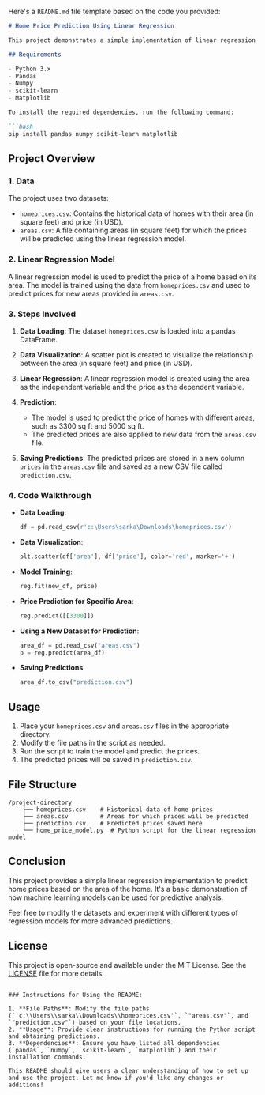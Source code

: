 Here's a `README.md` file template based on the code you provided:

```markdown
# Home Price Prediction Using Linear Regression

This project demonstrates a simple implementation of linear regression to predict home prices based on their area. The model is built using Python libraries such as `pandas`, `numpy`, `scikit-learn`, and `matplotlib`.

## Requirements

- Python 3.x
- Pandas
- Numpy
- scikit-learn
- Matplotlib

To install the required dependencies, run the following command:

```bash
pip install pandas numpy scikit-learn matplotlib
```

## Project Overview

### 1. Data
The project uses two datasets:

- `homeprices.csv`: Contains the historical data of homes with their area (in square feet) and price (in USD).
- `areas.csv`: A file containing areas (in square feet) for which the prices will be predicted using the linear regression model.

### 2. Linear Regression Model
A linear regression model is used to predict the price of a home based on its area. The model is trained using the data from `homeprices.csv` and used to predict prices for new areas provided in `areas.csv`.

### 3. Steps Involved

1. **Data Loading**:
   The dataset `homeprices.csv` is loaded into a pandas DataFrame.

2. **Data Visualization**:
   A scatter plot is created to visualize the relationship between the area (in square feet) and price (in USD).

3. **Linear Regression**:
   A linear regression model is created using the area as the independent variable and the price as the dependent variable.

4. **Prediction**:
   - The model is used to predict the price of homes with different areas, such as 3300 sq ft and 5000 sq ft.
   - The predicted prices are also applied to new data from the `areas.csv` file.

5. **Saving Predictions**:
   The predicted prices are stored in a new column `prices` in the `areas.csv` file and saved as a new CSV file called `prediction.csv`.

### 4. Code Walkthrough

- **Data Loading**:
   ```python
   df = pd.read_csv(r'c:\Users\sarka\Downloads\homeprices.csv')
   ```

- **Data Visualization**:
   ```python
   plt.scatter(df['area'], df['price'], color='red', marker='+')
   ```

- **Model Training**:
   ```python
   reg.fit(new_df, price)
   ```

- **Price Prediction for Specific Area**:
   ```python
   reg.predict([[3300]])
   ```

- **Using a New Dataset for Prediction**:
   ```python
   area_df = pd.read_csv("areas.csv")
   p = reg.predict(area_df)
   ```

- **Saving Predictions**:
   ```python
   area_df.to_csv("prediction.csv")
   ```

## Usage

1. Place your `homeprices.csv` and `areas.csv` files in the appropriate directory.
2. Modify the file paths in the script as needed.
3. Run the script to train the model and predict the prices.
4. The predicted prices will be saved in `prediction.csv`.

## File Structure

```
/project-directory
    ├── homeprices.csv    # Historical data of home prices
    ├── areas.csv         # Areas for which prices will be predicted
    ├── prediction.csv    # Predicted prices saved here
    └── home_price_model.py  # Python script for the linear regression model
```

## Conclusion

This project provides a simple linear regression implementation to predict home prices based on the area of the home. It's a basic demonstration of how machine learning models can be used for predictive analysis.

Feel free to modify the datasets and experiment with different types of regression models for more advanced predictions.

## License

This project is open-source and available under the MIT License. See the [LICENSE](LICENSE) file for more details.
```

### Instructions for Using the README:

1. **File Paths**: Modify the file paths (`'c:\\Users\\sarka\\Downloads\\homeprices.csv'`, `"areas.csv"`, and `"prediction.csv"`) based on your file locations.
2. **Usage**: Provide clear instructions for running the Python script and obtaining predictions.
3. **Dependencies**: Ensure you have listed all dependencies (`pandas`, `numpy`, `scikit-learn`, `matplotlib`) and their installation commands.

This README should give users a clear understanding of how to set up and use the project. Let me know if you'd like any changes or additions!
